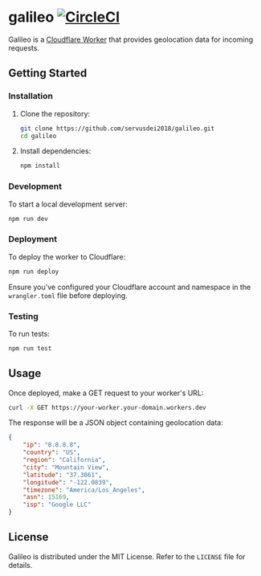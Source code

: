 # galileo [![CircleCI](https://dl.circleci.com/status-badge/img/gh/servusdei2018/galileo/tree/main.svg?style=svg)](https://dl.circleci.com/status-badge/redirect/gh/servusdei2018/galileo/tree/main)

Galileo is a [Cloudflare Worker](https://developers.cloudflare.com/workers/) that provides geolocation data for incoming requests.

## Getting Started

### Installation

1. Clone the repository:

   ```sh
   git clone https://github.com/servusdei2018/galileo.git
   cd galileo
   ```

2. Install dependencies:
   ```sh
   npm install
   ```

### Development

To start a local development server:

```sh
npm run dev
```

### Deployment

To deploy the worker to Cloudflare:

```sh
npm run deploy
```

Ensure you've configured your Cloudflare account and namespace in the `wrangler.toml` file before deploying.

### Testing

To run tests:

```sh
npm run test
```

## Usage

Once deployed, make a GET request to your worker's URL:

```sh
curl -X GET https://your-worker.your-domain.workers.dev
```

The response will be a JSON object containing geolocation data:

```json
{
	"ip": "8.8.8.8",
	"country": "US",
	"region": "California",
	"city": "Mountain View",
	"latitude": "37.3861",
	"longitude": "-122.0839",
	"timezone": "America/Los_Angeles",
	"asn": 15169,
	"isp": "Google LLC"
}
```

## License

Galileo is distributed under the MIT License. Refer to the `LICENSE` file for details.
